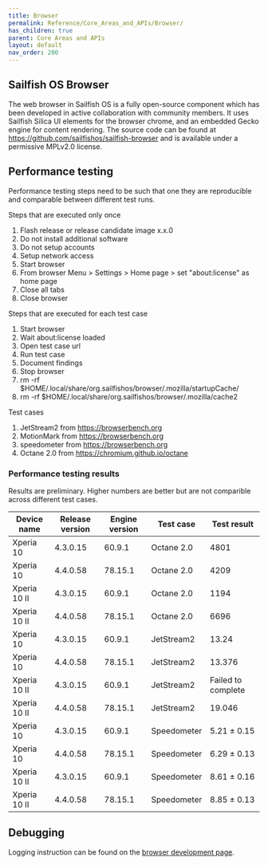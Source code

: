 ```yaml
---
title: Browser
permalink: Reference/Core_Areas_and_APIs/Browser/
has_children: true
parent: Core Areas and APIs
layout: default
nav_order: 200
---
```


## Sailfish OS Browser

The web browser in Sailfish OS is a fully open-source component which has been developed in active collaboration with community members. It uses Sailfish Silica UI elements for the browser chrome, and an embedded Gecko engine for content rendering. The source code can be found at <https://github.com/sailfishos/sailfish-browser> and is available under a permissive MPLv2.0 license.

## Performance testing

Performance testing steps need to be such that one they are reproducible and comparable between different test runs.

Steps that are executed only once

1. Flash release or release candidate image x.x.0
2. Do not install additional software
3. Do not setup accounts
4. Setup network access
5. Start browser
6. From browser Menu > Settings > Home page > set "about:license" as home page
7. Close all tabs
8. Close browser

Steps that are executed for each test case

1. Start browser
2. Wait about:license loaded
3. Open test case url
4. Run test case
5. Document findings
6. Stop browser
7. rm -rf $HOME/.local/share/org.sailfishos/browser/.mozilla/startupCache/
8. rm -rf $HOME/.local/share/org.sailfishos/browser/.mozilla/cache2

Test cases

1. JetStream2 from https://browserbench.org
2. MotionMark from https://browserbench.org
3. speedometer from https://browserbench.org
4. Octane 2.0 from https://chromium.github.io/octane

### Performance testing results

Results are preliminary. Higher numbers are better but are not comparible across different test cases.

| Device name          | Release version      | Engine version | Test case            | Test result          |
| -------------------- | -------------------- | ---------------| -------------------- | -------------------- |
| Xperia 10            | 4.3.0.15             | 60.9.1         | Octane 2.0           | 4801                 |
| Xperia 10            | 4.4.0.58             | 78.15.1        | Octane 2.0           | 4209                 |
| Xperia 10 II         | 4.3.0.15             | 60.9.1         | Octane 2.0           | 1194                 |
| Xperia 10 II         | 4.4.0.58             | 78.15.1        | Octane 2.0           | 6696                 |
| Xperia 10            | 4.3.0.15             | 60.9.1         | JetStream2           | 13.24                |
| Xperia 10            | 4.4.0.58             | 78.15.1        | JetStream2           | 13.376               |
| Xperia 10 II         | 4.3.0.15             | 60.9.1         | JetStream2           | Failed to complete   |
| Xperia 10 II         | 4.4.0.58             | 78.15.1        | JetStream2           | 19.046               |
| Xperia 10            | 4.3.0.15             | 60.9.1         | Speedometer          | 5.21 ± 0.15          |
| Xperia 10            | 4.4.0.58             | 78.15.1        | Speedometer          | 6.29 ± 0.13          |
| Xperia 10 II         | 4.3.0.15             | 60.9.1         | Speedometer          | 8.61 ± 0.16          |
| Xperia 10 II         | 4.4.0.58             | 78.15.1        | Speedometer          | 8.85 ± 0.13          |

## Debugging

Logging instruction can be found on the [browser development page](/Reference/Core_Areas_and_APIs/Browser/Working_with_Browser/#enabling-module-log-output).
